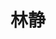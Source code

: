 ---
 # Display name
title: "林静"

# Username (this should match the folder name and the name on publications)
authors:
- "林静"

# Is this the primary user of the site?
superuser: false

# Role/position (e.g., Professor of Artificial Intelligence)
role: "F5 资深架构师"

# Organizations/Affiliations
organizations:
- name: F5

# Short bio (displayed in user profile at end of posts)
bio: 专注云原生下的应用交付，F5 CIS-C，CES，BIG-IP Kubernetes Gateway API 项目负责人与布道师。<https://linjing.io>
---